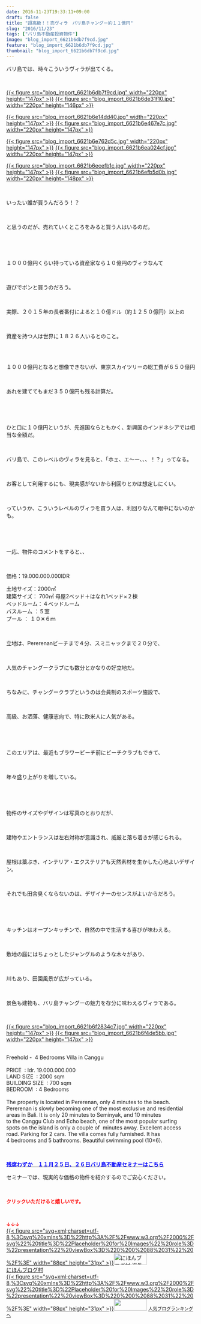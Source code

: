 ```yaml
---
date: 2016-11-23T19:33:11+09:00
draft: false
title: "超高級！！売ヴィラ　バリ島チャングー約１１億円"
slug: "2016/11/23"
tags: ["バリ島不動産投資物件"]
image: "blog_import_6621b6db7f9cd.jpg"
feature: "blog_import_6621b6db7f9cd.jpg"
thumbnail: "blog_import_6621b6db7f9cd.jpg"
---
```

<p>バリ島では、時々こういうヴィラが出てくる。</p><p> </p><p><a href="blog_import_6621b6dc95650.jpg">{{< figure src="blog_import_6621b6db7f9cd.jpg" width="220px" height="147px" >}}</a> <a href="blog_import_6621b6df9d091.jpg">{{< figure src="blog_import_6621b6de31f10.jpg" width="220px" height="146px" >}}</a></p><p><a href="blog_import_6621b6e264f82.jpg">{{< figure src="blog_import_6621b6e14dd40.jpg" width="220px" height="147px" >}}</a> <a href="blog_import_6621b6e57d506.jpg">{{< figure src="blog_import_6621b6e467e7c.jpg" width="220px" height="147px" >}}</a></p><p><a href="blog_import_6621b6e879790.jpg">{{< figure src="blog_import_6621b6e762d5c.jpg" width="220px" height="147px" >}}</a> <a href="blog_import_6621b6eb3d975.jpg">{{< figure src="blog_import_6621b6ea024cf.jpg" width="220px" height="147px" >}}</a></p><p><a href="blog_import_6621b6ee107de.jpg">{{< figure src="blog_import_6621b6ecefb1c.jpg" width="220px" height="147px" >}}</a> <a href="blog_import_6621b6f0cbf83.jpg">{{< figure src="blog_import_6621b6efb5d0b.jpg" width="220px" height="148px" >}}</a></p><p> </p><p>いったい誰が買うんだろう！？</p><p> </p><p>と思うのだが、売れていくところをみると買う人はいるのだ。</p><p> </p><p> </p><p>１０００億円くらい持っている資産家なら１０億円のヴィラなんて</p><p> </p><p>遊びでポンと買うのだろう。</p><p> </p><p>実際、２０１５年の長者番付によると１０億ドル（約１２５０億円）以上の</p><p> </p><p>資産を持つ人は世界に１８２６人いるとのこと。</p><p> </p><p><br/>１０００億円となると想像できないが、東京スカイツリーの総工費が６５０億円</p><p> </p><p>あれを建ててもまだ３５０億円も残る計算だ。</p><p> </p><p> </p><p>ひと口に１０億円というが、先進国ならともかく、新興国のインドネシアでは相当な金額だ。</p><p> </p><p>バリ島で、このレベルのヴィラを見ると、「ホェ、エ～ー、、、！？」ってなる。</p><p> </p><p>お客として利用するにも、現実感がないから利回りとかは想定しにくい。</p><p> </p><p>っていうか、こういうレベルのヴィラを買う人は、利回りなんて眼中にないのかも。</p><p> </p><p> </p><p>一応、物件のコメントをすると、、</p><p> </p><p>価格：19.000.000.000IDR</p><p>土地サイズ：2000㎡<br/>建築サイズ： 700㎡ 母屋2ベッド＋はなれ1ベッド×２棟<br/>ベッドルーム：４ベッドルーム<br/>バスルーム ：５室<br/>プール ： １０✕６ｍ</p><p> </p><p>立地は、Pererenanビーチまで４分、スミニャックまで２０分で、</p><p> </p><p>人気のチャングークラブにも数分とかなりの好立地だ。</p><p> </p><p>ちなみに、チャングークラブというのは会員制のスポーツ施設で、</p><p> </p><p>高級、お洒落、健康志向で、特に欧米人に人気がある。</p><p> </p><p> </p><p>このエリアは、最近もブラワービーチ前にビーチクラブもできて、</p><p> </p><p>年々盛り上がりを増している。</p><p> </p><p> </p><p>物件のサイズやデザインは写真のとおりだが、</p><p> </p><p>建物やエントランスは左右対称が意識され、威厳と落ち着きが感じられる。</p><p> </p><p>屋根は藁ぶき、インテリア・エクステリアも天然素材を生かした心地よいデザイン。</p><p> </p><p>それでも田舎臭くならないのは、デザイナーのセンスがよいからだろう。</p><p> </p><p> </p><p>キッチンはオープンキッチンで、自然の中で生活する喜びが味わえる。</p><p> </p><p>敷地の庭にはちょっとしたジャングルのような木々があり、</p><p> </p><p>川もあり、田園風景が広がっている。</p><p> </p><p>景色も建物も、バリ島チャングーの魅力を存分に味わえるヴィラである。</p><p> </p><p><a href="blog_import_6621b6f3a03b4.jpg">{{< figure src="blog_import_6621b6f2834c7.jpg" width="220px" height="147px" >}}</a> <a href="blog_import_6621b6f62ceff.jpg">{{< figure src="blog_import_6621b6f4de5bb.jpg" width="220px" height="147px" >}}</a></p><p><br/>Freehold -  4 Bedrooms Villa in Canggu        <br/>        <br/>PRICE  : Idr. 19.000.000.000       <br/>LAND SIZE  : 2000 sqm    <br/>BUILDING SIZE  : 700 sqm    <br/>BEDROOM  : 4 Bedrooms <br/>   <br/>The property is located in Pererenan, only 4 minutes to the beach.       <br/>Pererenan is slowly becoming one of the most exclusive and residential      <br/>areas in Bali. It is only 20 minutes to Seminyak, and 10 minutes       <br/>to the Canggu Club and Echo beach, one of the most popular surfing       <br/>spots on the island is only a couple of  minutes away. Excellent access       <br/>road. Parking for 2 cars. The villa comes fully furnished. It has       <br/>4 bedrooms and 5 bathrooms. Beautiful swimming pool (10×6).      </p><p> </p><p><a href="iin.co.jp" target="_blank"><span style="text-decoration: underline;"><span style="color: rgb(0, 0, 255);"><span style="font-weight: bold;">残席わずか　１１月２５日、２６日バリ島不動産セミナーはこちら</span></span></span></a></p><p>セミナーでは、現実的な価格の物件を紹介するのでご安心ください。</p><p> </p><p><font color="#ff0000" size="2"><strong>クリックいただけると嬉しいです。</strong></font></p><p> </p><p><font color="#ff0000" size="2"><strong>↓↓↓</strong></font><br/><a href="ranking.html?p_cid=01260127" target="_blank">{{< figure src="svg+xml;charset=utf-8,%3Csvg%20xmlns%3D%22http%3A%2F%2Fwww.w3.org%2F2000%2Fsvg%22%20title%3D%22Placeholder%20for%20Images%22%20role%3D%22presentation%22%20viewBox%3D%220%200%2088%2031%22%20%2F%3E" width="88px" height="31px" >}}<noscript><img width="88" height="31" alt="にほんブログ村 海外生活ブログ バリ島情報へ" src="https://img-proxy.blog-video.jp/images?url=http%3A%2F%2Foverseas.blogmura.com%2Fbali%2Fimg%2Fbali88_31.gif" border="0"></noscript></a><br/><a href="ranking.html?p_cid=01260127" target="_blank">にほんブログ村</a><br/><a title="人気ブログランキングへ" href="link.php?1804582">{{< figure src="svg+xml;charset=utf-8,%3Csvg%20xmlns%3D%22http%3A%2F%2Fwww.w3.org%2F2000%2Fsvg%22%20title%3D%22Placeholder%20for%20Images%22%20role%3D%22presentation%22%20viewBox%3D%220%200%2088%2031%22%20%2F%3E" width="88px" height="31px" >}}<noscript><img width="88" height="31" src="https://blog.with2.net/img/banner/banner_22.gif" border="0"></noscript></a> <a style="font-size: 12px;" href="link.php?1804582">人気ブログランキングへ</a></p>

